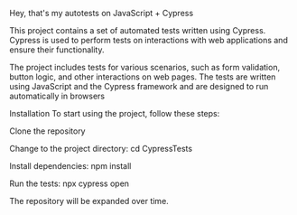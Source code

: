 Hey, that's my autotests on JavaScript + Cypress

This project contains a set of automated tests written using Cypress.
Cypress is used to perform tests on interactions with web applications and ensure their functionality.

The project includes tests for various scenarios, such as form validation, button logic, and other interactions on web pages.
The tests are written using JavaScript and the Cypress framework and are designed to run automatically in browsers

Installation
To start using the project, follow these steps:

Clone the repository

Change to the project directory: cd CypressTests

Install dependencies: npm install

Run the tests: npx cypress open



The repository will be expanded over time.